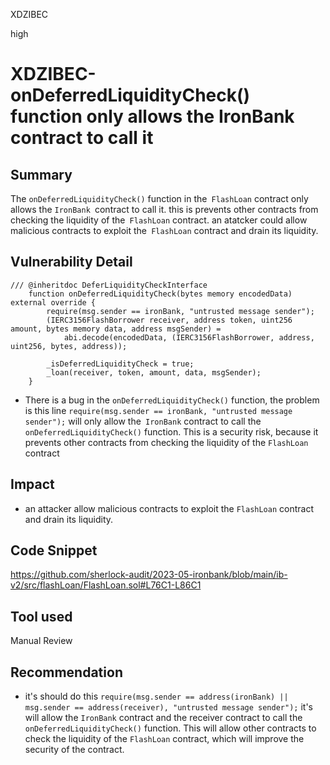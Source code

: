 XDZIBEC

high

# XDZIBEC-onDeferredLiquidityCheck() function only allows the IronBank contract to call it

## Summary
The `onDeferredLiquidityCheck()` function in the` FlashLoan` contract only allows the `IronBank `contract to call it. this is prevents other contracts from checking the liquidity of the` FlashLoan` contract. an atatcker could allow malicious contracts to exploit the` FlashLoan` contract and drain its liquidity.
## Vulnerability Detail
```solidity
/// @inheritdoc DeferLiquidityCheckInterface
    function onDeferredLiquidityCheck(bytes memory encodedData) external override {
        require(msg.sender == ironBank, "untrusted message sender");
        (IERC3156FlashBorrower receiver, address token, uint256 amount, bytes memory data, address msgSender) =
            abi.decode(encodedData, (IERC3156FlashBorrower, address, uint256, bytes, address));

        _isDeferredLiquidityCheck = true;
        _loan(receiver, token, amount, data, msgSender);
    }
```
- There is a bug in the  `onDeferredLiquidityCheck()` function, the problem is this line `require(msg.sender == ironBank, "untrusted message sender");` will only allow the` IronBank` contract to call the `onDeferredLiquidityCheck()` function. This is a security risk, because it prevents other contracts from checking the liquidity of the `FlashLoan` contract 
## Impact
- an attacker  allow malicious contracts to exploit the `FlashLoan` contract and drain its liquidity.
## Code Snippet
https://github.com/sherlock-audit/2023-05-ironbank/blob/main/ib-v2/src/flashLoan/FlashLoan.sol#L76C1-L86C1
## Tool used

Manual Review

## Recommendation
- it's should do this `require(msg.sender == address(ironBank) || msg.sender == address(receiver), "untrusted message sender");` it's will allow the `IronBank` contract and the receiver contract to call the` onDeferredLiquidityCheck()` function. This will allow other contracts to check the liquidity of the `FlashLoan` contract, which will improve the security of the contract.